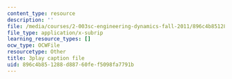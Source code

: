 ```yaml
---
content_type: resource
description: ''
file: /media/courses/2-003sc-engineering-dynamics-fall-2011/896c4b851288d88760fef5098fa7791b_tm51lwadMOc.srt
file_type: application/x-subrip
learning_resource_types: []
ocw_type: OCWFile
resourcetype: Other
title: 3play caption file
uid: 896c4b85-1288-d887-60fe-f5098fa7791b
---
```

